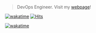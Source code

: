 > DevOps Engineer. Visit my [webpage](https://konst.fish)!

[![wakatime](https://wakatime.com/badge/user/0720114c-0fdf-4014-89a5-4f02c56b767d.svg)](https://wakatime.com/@0720114c-0fdf-4014-89a5-4f02c56b767d)
[![Hits](https://hits.seeyoufarm.com/api/count/incr/badge.svg?url=https%3A%2F%2Fgithub.com%2Fkonstfish&count_bg=%236580A8&title_bg=%23555555&icon=&icon_color=%23E7E7E7&title=hits&edge_flat=false)](https://hits.seeyoufarm.com)

[![wakatime](https://wakatime.com/share/@konstfish/ae921c5e-56dd-4237-bc38-ca56865d1b07.svg)](https://wakatime.com/@konstfish)